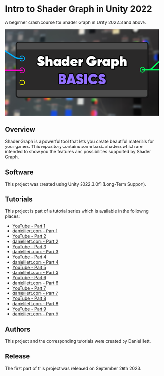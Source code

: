 # Intro to Shader Graph in Unity 2022

A beginner crash course for Shader Graph in Unity 2022.3 and above.

![Banner image](Thumbnail.png)

## Overview

Shader Graph is a powerful tool that lets you create beautiful materials for your games. This repository contains some basic shaders which are intended to show you the features and possibilities supported by Shader Graph.

## Software

This project was created using Unity 2022.3.0f1 (Long-Term Support).

## Tutorials

This project is part of a tutorial series which is available in the following places:

- [YouTube - Part 1](https://www.youtube.com/watch?v=TbZYoSu1w8Y)
- [danielilett.com - Part 1](https://danielilett.com/2023-09-26-tut7-3-intro-to-shader-graph/)
- [YouTube - Part 2](https://www.youtube.com/watch?v=jVNC0Z2p9qw)
- [danielilett.com - Part 2](https://danielilett.com/2023-12-04-tut7-4-intro-to-shader-graph-part-2/)
- [YouTube - Part 3](https://www.youtube.com/watch?v=ig2IVZh9pCk)
- [danielilett.com - Part 3](https://danielilett.com/2023-12-11-tut7-5-intro-to-shader-graph-part-3/)
- [YouTube - Part 4](https://www.youtube.com/watch?v=MndZYDHB4zE)
- [danielilett.com - Part 4](https://danielilett.com/2023-12-20-tut7-6-intro-to-shader-graph-part-4/)
- [YouTube - Part 5](https://www.youtube.com/watch?v=2KSLO9JnxHA)
- [danielilett.com - Part 5](https://danielilett.com/2024-02-13-tut7-7-intro-to-shader-graph-part-5/)
- [YouTube - Part 6](https://www.youtube.com/watch?v=Tjo6mUhqui8)
- [danielilett.com - Part 6](https://danielilett.com/2024-03-19-tut7-8-intro-to-shader-graph-part-6/)
- [YouTube - Part 7](https://www.youtube.com/watch?v=ldtY-qwrm00)
- [danielilett.com - Part 7](https://danielilett.com/2024-05-07-tut7-11-intro-to-shader-graph-part-7/)
- [YouTube - Part 8](https://www.youtube.com/watch?v=g-yJ8wobzMQ)
- [danielilett.com - Part 8](https://danielilett.com/2024-05-21-tut7-12-intro-to-shader-graph-part-8/)
- [YouTube - Part 9](https://www.youtube.com/watch?v=OqxWgfgUUC4)
- [danielilett.com - Part 9](https://danielilett.com/2024-05-28-tut7-13-intro-to-shader-graph-part-9/)

## Authors

This project and the corresponding tutorials were created by Daniel Ilett.

## Release

The first part of this project was released on September 26th 2023.
